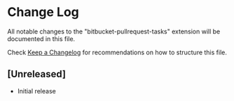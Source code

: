 # Change Log

All notable changes to the "bitbucket-pullrequest-tasks" extension will be documented in this file.

Check [Keep a Changelog](http://keepachangelog.com/) for recommendations on how to structure this file.

## [Unreleased]

- Initial release